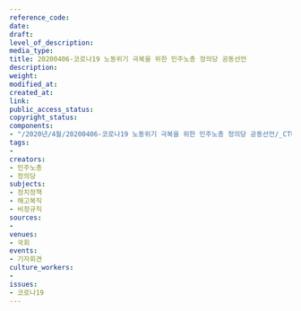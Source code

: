 ```yaml
---
reference_code: 
date: 
draft: 
level_of_description: 
media_type: 
title: 20200406-코로나19 노동위기 극복을 위한 민주노총 정의당 공동선언
description: 
weight: 
modified_at: 
created_at: 
link: 
public_access_status: 
copyright_status: 
components:
- "/2020년/4월/20200406-코로나19 노동위기 극복을 위한 민주노총 정의당 공동선언/_CTU5751.jpg"
tags:
- 
creators:
- 민주노총
- 정의당
subjects:
- 정치정책
- 해고복직
- 비정규직
sources:
- 
venues:
- 국회
events:
- 기자회견
culture_workers:
- 
issues:
- 코로나19
---
```

